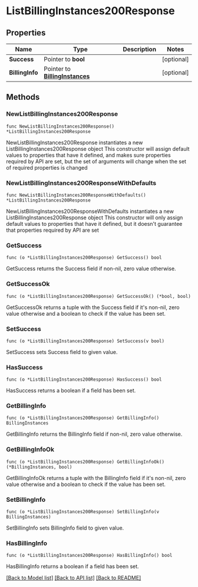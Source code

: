 # ListBillingInstances200Response

## Properties

Name | Type | Description | Notes
------------ | ------------- | ------------- | -------------
**Success** | Pointer to **bool** |  | [optional] 
**BillingInfo** | Pointer to [**BillingInstances**](BillingInstances.md) |  | [optional] 

## Methods

### NewListBillingInstances200Response

`func NewListBillingInstances200Response() *ListBillingInstances200Response`

NewListBillingInstances200Response instantiates a new ListBillingInstances200Response object
This constructor will assign default values to properties that have it defined,
and makes sure properties required by API are set, but the set of arguments
will change when the set of required properties is changed

### NewListBillingInstances200ResponseWithDefaults

`func NewListBillingInstances200ResponseWithDefaults() *ListBillingInstances200Response`

NewListBillingInstances200ResponseWithDefaults instantiates a new ListBillingInstances200Response object
This constructor will only assign default values to properties that have it defined,
but it doesn't guarantee that properties required by API are set

### GetSuccess

`func (o *ListBillingInstances200Response) GetSuccess() bool`

GetSuccess returns the Success field if non-nil, zero value otherwise.

### GetSuccessOk

`func (o *ListBillingInstances200Response) GetSuccessOk() (*bool, bool)`

GetSuccessOk returns a tuple with the Success field if it's non-nil, zero value otherwise
and a boolean to check if the value has been set.

### SetSuccess

`func (o *ListBillingInstances200Response) SetSuccess(v bool)`

SetSuccess sets Success field to given value.

### HasSuccess

`func (o *ListBillingInstances200Response) HasSuccess() bool`

HasSuccess returns a boolean if a field has been set.

### GetBillingInfo

`func (o *ListBillingInstances200Response) GetBillingInfo() BillingInstances`

GetBillingInfo returns the BillingInfo field if non-nil, zero value otherwise.

### GetBillingInfoOk

`func (o *ListBillingInstances200Response) GetBillingInfoOk() (*BillingInstances, bool)`

GetBillingInfoOk returns a tuple with the BillingInfo field if it's non-nil, zero value otherwise
and a boolean to check if the value has been set.

### SetBillingInfo

`func (o *ListBillingInstances200Response) SetBillingInfo(v BillingInstances)`

SetBillingInfo sets BillingInfo field to given value.

### HasBillingInfo

`func (o *ListBillingInstances200Response) HasBillingInfo() bool`

HasBillingInfo returns a boolean if a field has been set.


[[Back to Model list]](../README.md#documentation-for-models) [[Back to API list]](../README.md#documentation-for-api-endpoints) [[Back to README]](../README.md)


